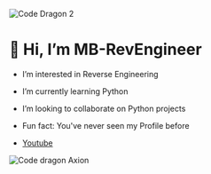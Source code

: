 ![Code Dragon 2](https://github.com/user-attachments/assets/d77fc367-b147-48a2-89a6-67a7f011ce0d)

# 👋 Hi, I’m MB-RevEngineer

- I’m interested in Reverse Engineering <br>


 - I’m currently learning Python


 - I’m looking to collaborate on Python projects


 - Fun fact: You've never seen my Profile before
   

 - [Youtube](https://www.youtube.com/@Mars-Nexus)

![Code dragon Axion](https://github.com/user-attachments/assets/c20877e6-0b75-4a73-a411-64226cdf279f)

<!---
MB-RevEngineer/MB-RevEngineer is a ✨ special ✨ repository because its `README.md` (this file) appears on your GitHub profile.
You can click the Preview link to take a look at your changes.
--->
